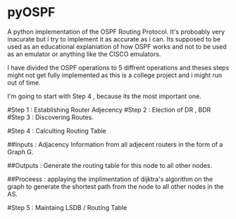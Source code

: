 pyOSPF
======
A python implementation of the OSPF Routing Protocol.
It's proboably very inacurate but i try to implement it as accurate as i can.
Its supposed to be used as an educational explaniation of how OSPF works and not to be used as an emulator or anything like the CISCO emulators.

I have divided the OSPF operations to 5 diffrent operations and theses steps might not get fully implemented as this is a college project and i might run out of time.

I'm going to start with Step 4 , because its the most important one.

#Step 1 : Establishing Router Adjecency
#Step 2 : Election of DR , BDR
#Step 3 : Discovering Routes.



#Step 4 : Calculting Routing Table

##Inputs : 
Adjacency Information from all adjecent routers in the form of a Graph G.

##Outputs : 
Generate the routing table for this node to all other nodes.

##Proceess : 
applaying the implimentation of dijktra's algorithm on the graph to generate the shortest path from the node to all other nodes in the AS.


#Step 5 : Maintaing LSDB / Routing Table
